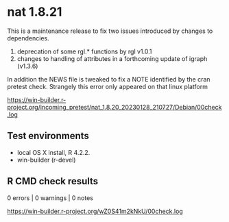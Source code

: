 # nat 1.8.21

This is a maintenance release to fix two issues introduced by changes to 
dependencies.

1. deprecation of some rgl.* functions by rgl v1.0.1
2. changes to handling of attributes in a forthcoming update of igraph (v1.3.6)

In addition the NEWS file is tweaked to fix a NOTE identified by the cran pretest
check. Strangely this error only appeared on that linux platform

https://win-builder.r-project.org/incoming_pretest/nat_1.8.20_20230128_210727/Debian/00check.log

## Test environments

* local OS X install, R 4.2.2.
* win-builder (r-devel)

## R CMD check results

0 errors | 0 warnings | 0 notes

https://win-builder.r-project.org/wZ0S41m2kNkU/00check.log

